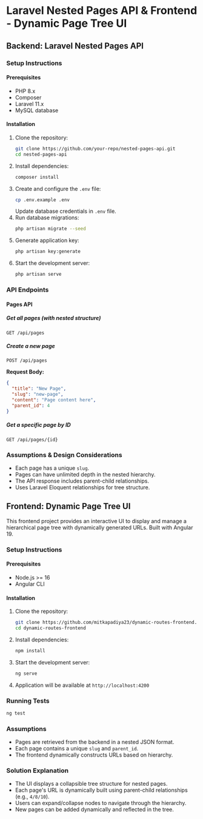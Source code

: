 # Laravel Nested Pages API & Frontend - Dynamic Page Tree UI

## Backend: Laravel Nested Pages API

### Setup Instructions

#### Prerequisites

- PHP 8.x
- Composer
- Laravel 11.x
- MySQL database

#### Installation

1. Clone the repository:
   ```sh
   git clone https://github.com/your-repo/nested-pages-api.git
   cd nested-pages-api
   ```
2. Install dependencies:
   ```sh
   composer install
   ```
3. Create and configure the `.env` file:
   ```sh
   cp .env.example .env
   ```
   Update database credentials in `.env` file.
4. Run database migrations:
   ```sh
   php artisan migrate --seed
   ```
5. Generate application key:
   ```sh
   php artisan key:generate
   ```
6. Start the development server:
   ```sh
   php artisan serve
   ```

### API Endpoints

#### Pages API

##### Get all pages (with nested structure)

```http
GET /api/pages
```

##### Create a new page

```http
POST /api/pages
```

**Request Body:**

```json
{
  "title": "New Page",
  "slug": "new-page",
  "content": "Page content here",
  "parent_id": 4
}
```

##### Get a specific page by ID

```http
GET /api/pages/{id}
```

### Assumptions & Design Considerations

- Each page has a unique `slug`.
- Pages can have unlimited depth in the nested hierarchy.
- The API response includes parent-child relationships.
- Uses Laravel Eloquent relationships for tree structure.

## Frontend: Dynamic Page Tree UI

This frontend project provides an interactive UI to display and manage a hierarchical page tree with dynamically generated URLs. Built with Angular 19.

### Setup Instructions

#### Prerequisites

- Node.js >= 16
- Angular CLI

#### Installation

1. Clone the repository:
   ```sh
   git clone https://github.com/mitkapadiya23/dynamic-routes-frontend.git
   cd dynamic-routes-frontend
   ```
2. Install dependencies:
   ```sh
   npm install
   ```
3. Start the development server:
   ```sh
   ng serve
   ```
4. Application will be available at `http://localhost:4200`

### Running Tests

```sh
ng test
```

### Assumptions

- Pages are retrieved from the backend in a nested JSON format.
- Each page contains a unique `slug` and `parent_id`.
- The frontend dynamically constructs URLs based on hierarchy.

### Solution Explanation

- The UI displays a collapsible tree structure for nested pages.
- Each page's URL is dynamically built using parent-child relationships (e.g., `4/8/10`).
- Users can expand/collapse nodes to navigate through the hierarchy.
- New pages can be added dynamically and reflected in the tree.
